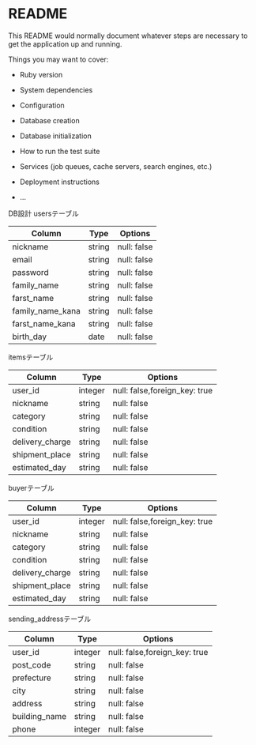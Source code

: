 # README

This README would normally document whatever steps are necessary to get the
application up and running.

Things you may want to cover:

* Ruby version

* System dependencies

* Configuration

* Database creation

* Database initialization

* How to run the test suite

* Services (job queues, cache servers, search engines, etc.)

* Deployment instructions

* ...


DB設計
usersテーブル

| Column             | Type                | Options                   |
|--------------------|---------------------|---------------------------|
| nickname           | string              | null: false               |
| email              | string              | null: false               |
| password           | string              | null: false               |
| family_name        | string              | null: false               |
| farst_name         | string              | null: false               |
| family_name_kana   | string              | null: false               |
| farst_name_kana    | string              | null: false               |
| birth_day          | date                | null: false               |


itemsテーブル

| Column             | Type                | Options                   |
|--------------------|---------------------|---------------------------|
| user_id            | integer             | null: false,foreign_key: true|
| nickname           | string              | null: false               |
| category           | string              | null: false               |
| condition          | string              | null: false               |
| delivery_charge    | string              | null: false               |
| shipment_place     | string              | null: false               |
| estimated_day      | string              | null: false               |

buyerテーブル

| Column             | Type                | Options                   |
|--------------------|---------------------|---------------------------|
| user_id            | integer             | null: false,foreign_key: true|
| nickname           | string              | null: false               |
| category           | string              | null: false               |
| condition          | string              | null: false               |
| delivery_charge    | string              | null: false               |
| shipment_place     | string              | null: false               |
| estimated_day      | string              | null: false               |

sending_addressテーブル

| Column             | Type                | Options                   |
|--------------------|---------------------|---------------------------|
| user_id            | integer             | null: false,foreign_key: true|
| post_code          | string              | null: false               |
| prefecture         | string              | null: false               |
| city               | string              | null: false               |
| address            | string              | null: false               |
| building_name      | string              | null: false               |
| phone              | integer             | null: false               |